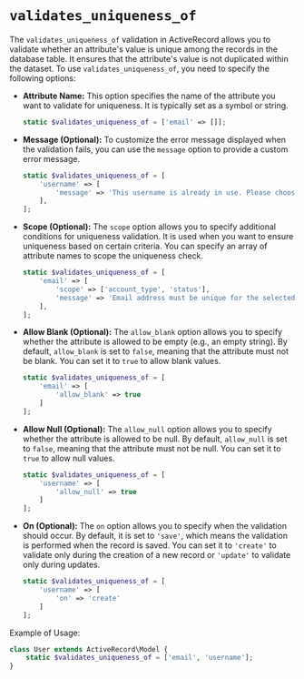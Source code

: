 # `validates_uniqueness_of`

The `validates_uniqueness_of` validation in ActiveRecord allows you to validate whether an attribute's value is unique among the records in the database table. It ensures that the attribute's value is not duplicated within the dataset. To use `validates_uniqueness_of`, you need to specify the following options:

- **Attribute Name:** This option specifies the name of the attribute you want to validate for uniqueness. It is typically set as a symbol or string.

    ```php
    static $validates_uniqueness_of = ['email' => []];
    ```

- **Message (Optional):** To customize the error message displayed when the validation fails, you can use the `message` option to provide a custom error message.

    ```php
    static $validates_uniqueness_of = [
        'username' => [
            'message' => 'This username is already in use. Please choose a different one.',
        ],
    ];
    ```

- **Scope (Optional):** The `scope` option allows you to specify additional conditions for uniqueness validation. It is used when you want to ensure uniqueness based on certain criteria. You can specify an array of attribute names to scope the uniqueness check.

    ```php
    static $validates_uniqueness_of = [
        'email' => [
            'scope' => ['account_type', 'status'],
            'message' => 'Email address must be unique for the selected account type and status.',
        ],
    ];
    ```

- **Allow Blank (Optional):** The `allow_blank` option allows you to specify whether the attribute is allowed to be empty (e.g., an empty string). By default, `allow_blank` is set to `false`, meaning that the attribute must not be blank. You can set it to `true` to allow blank values.

    ```php
    static $validates_uniqueness_of = [
        'email' => [
            'allow_blank' => true
        ]
    ];
    ```

- **Allow Null (Optional):** The `allow_null` option allows you to specify whether the attribute is allowed to be null. By default, `allow_null` is set to `false`, meaning that the attribute must not be null. You can set it to `true` to allow null values.

    ```php
    static $validates_uniqueness_of = [
        'username' => [
            'allow_null' => true
        ]
    ];
    ```

- **On (Optional):** The `on` option allows you to specify when the validation should occur. By default, it is set to `'save'`, which means the validation is performed when the record is saved. You can set it to `'create'` to validate only during the creation of a new record or `'update'` to validate only during updates.

    ```php
    static $validates_uniqueness_of = [
        'username' => [
            'on' => 'create'
        ]
    ];
    ```

Example of Usage:

```php
class User extends ActiveRecord\Model {
    static $validates_uniqueness_of = ['email', 'username'];
}
```
